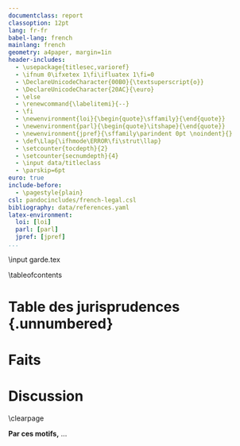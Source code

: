 ```yaml
---
documentclass: report
classoption: 12pt
lang: fr-fr
babel-lang: french
mainlang: french
geometry: a4paper, margin=1in
header-includes:
  - \usepackage{titlesec,varioref}
  - \ifnum 0\ifxetex 1\fi\ifluatex 1\fi=0 
  - \DeclareUnicodeCharacter{00B0}{\textsuperscript{o}}
  - \DeclareUnicodeCharacter{20AC}{\euro}
  - \else 
  - \renewcommand{\labelitemi}{--}
  - \fi
  - \newenvironment{loi}{\begin{quote}\sffamily}{\end{quote}}
  - \newenvironment{parl}{\begin{quote}\itshape}{\end{quote}}
  - \newenvironment{jpref}{\sffamily\parindent 0pt \noindent}{}
  - \def\Llap{\ifhmode\ERROR\fi\strut\llap}
  - \setcounter{tocdepth}{2}
  - \setcounter{secnumdepth}{4}
  - \input data/titleclass
  - \parskip=6pt
euro: true
include-before:
  - \pagestyle{plain}
csl: pandocincludes/french-legal.csl
bibliography: data/references.yaml
latex-environment:
  loi: [loi]
  parl: [parl]
  jpref: [jpref]
...
```


<!-- Page de garde LaTeX -->
\input garde.tex

\tableofcontents

# Table des jurisprudences {.unnumbered}

<div id="refs" class="jpref"></div>

# Faits

# Discussion

\clearpage

**Par ces motifs,** ...

